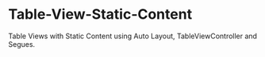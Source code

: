 # Table-View-Static-Content
Table Views with Static Content using Auto Layout, TableViewController and Segues. 
